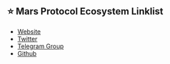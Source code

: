 ## ⭐️ Mars Protocol Ecosystem Linklist
- <a href="https://www.marsprotocol.io/" target="_blank">Website</a>
- <a href="https://twitter.com/mars_protocol" target="_blank">Twitter</a>
- <a href="https://t.me/martiannews" target="_blank">Telegram Group</a>
- <a href="https://github.com/mars-protocol" target="_blank">Github</a>